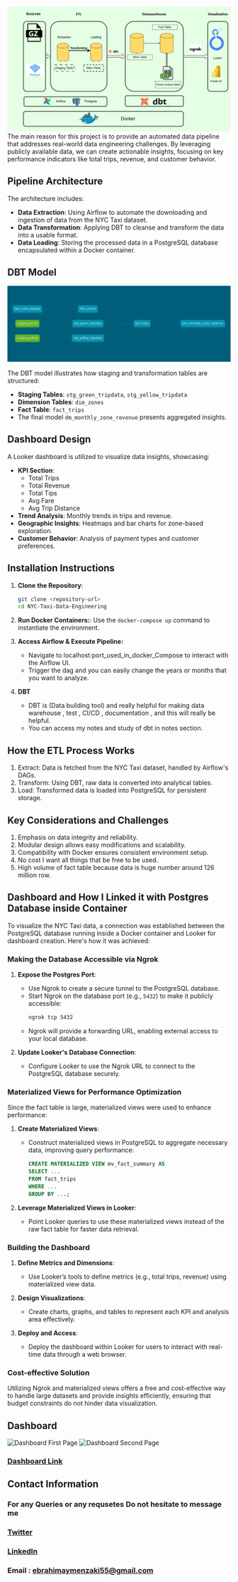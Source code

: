 ![Pipeline Diagram](images/Pipeline.png)
The main reason for this project is to provide an automated data pipeline that addresses real-world data engineering challenges. By leveraging publicly available data, we can create actionable insights, focusing on key performance indicators like total trips, revenue, and customer behavior.

## Pipeline Architecture


The architecture includes:
- **Data Extraction**: Using Airflow to automate the downloading and ingestion of data from the NYC Taxi dataset.
- **Data Transformation**: Applying DBT to cleanse and transform the data into a usable format.
- **Data Loading**: Storing the processed data in a PostgreSQL database encapsulated within a Docker container.

## DBT Model
![DBT Model](images/dbt-dag.png)

The DBT model illustrates how staging and transformation tables are structured:
- **Staging Tables**: `stg_green_tripdata`, `stg_yellow_tripdata`
- **Dimension Tables**: `dim_zones`
- **Fact Table**: `fact_trips`
- The final model `dm_monthly_zone_revenue` presents aggregated insights.

## Dashboard Design
A Looker dashboard is utilized to visualize data insights, showcasing:
- **KPI Section**:
  - Total Trips
  - Total Revenue
  - Total Tips
  - Avg Fare
  - Avg Trip Distance
- **Trend Analysis**: Monthly trends in trips and revenue.
- **Geographic Insights**: Heatmaps and bar charts for zone-based exploration.
- **Customer Behavior**: Analysis of payment types and customer preferences.

## Installation Instructions
1. **Clone the Repository**: 
   ```bash
   git clone <repository-url>
   cd NYC-Taxi-Data-Engineering
   
2. **Run Docker Containers:**:
   Use the `docker-compose up` command to instantiate the environment.

3. **Access Airflow & Execute Pipeline:**
   - Navigate to localhost:port_used_in_docker_Compose to interact with the Airflow UI.
   - Trigger the dag and you can easily change the years or months that you want to analyze.

4. **DBT**
   - DBT is (Data building tool) and really helpful for making data warehouse , test , CI/CD , documentation , and this will really be helpful.
   - You can access my notes and study of dbt in notes section.
  
## How the ETL Process Works
  1. Extract: Data is fetched from the NYC Taxi dataset, handled by Airflow's DAGs.
  2. Transform: Using DBT, raw data is converted into analytical tables.
  3. Load: Transformed data is loaded into PostgreSQL for persistent storage.

## Key Considerations and Challenges
  1. Emphasis on data integrity and reliability.
  2. Modular design allows easy modifications and scalability.
  3. Compatibility with Docker ensures consistent environment setup.
  4. No cost I want all things that be free to be used.
  5. High volume of fact table because data is huge number around 126 million row.

## Dashboard and How I Linked it with Postgres Database inside Container

To visualize the NYC Taxi data, a connection was established between the PostgreSQL database running inside a Docker container and Looker for dashboard creation. Here's how it was achieved:

### Making the Database Accessible via Ngrok

1. **Expose the Postgres Port**:
   - Use Ngrok to create a secure tunnel to the PostgreSQL database.
   - Start Ngrok on the database port (e.g., `5432`) to make it publicly accessible:
     ```bash
     ngrok tcp 5432
     ```
   - Ngrok will provide a forwarding URL, enabling external access to your local database.

2. **Update Looker's Database Connection**:
   - Configure Looker to use the Ngrok URL to connect to the PostgreSQL database securely.

### Materialized Views for Performance Optimization

Since the fact table is large, materialized views were used to enhance performance:

1. **Create Materialized Views**:
   - Construct materialized views in PostgreSQL to aggregate necessary data, improving query performance:
     ```sql
     CREATE MATERIALIZED VIEW mv_fact_summary AS
     SELECT ...
     FROM fact_trips
     WHERE ...
     GROUP BY ...;
     ```

2. **Leverage Materialized Views in Looker**:
   - Point Looker queries to use these materialized views instead of the raw fact table for faster data retrieval.

### Building the Dashboard

1. **Define Metrics and Dimensions**:
   - Use Looker’s tools to define metrics (e.g., total trips, revenue) using materialized view data.

2. **Design Visualizations**:
   - Create charts, graphs, and tables to represent each KPI and analysis area effectively.

3. **Deploy and Access**:
   - Deploy the dashboard within Looker for users to interact with real-time data through a web browser.

### Cost-effective Solution

Utilizing Ngrok and materialized views offers a free and cost-effective way to handle large datasets and provide insights efficiently, ensuring that budget constraints do not hinder data visualization.

## Dashboard
![Dashboard First Page](dashboard/first_page_of_dashboard.png)
![Dashboard Second Page](dashboard/second_page_of_dashboard.png)

### [Dashboard Link](https://lookerstudio.google.com/reporting/ce5a09b7-291b-4fdd-bcbb-57205ba2ee8b)

## Contact Information
### For any Queries or any requsetes Do not hesitate to message me 
### [Twitter](https://x.com/hema_aymen55)
### [LinkedIn](https://www.linkedin.com/in/ibrahimayman10/)
### Email : ebrahimaymenzaki55@gmail.com
